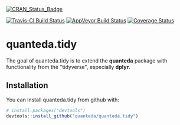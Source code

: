 [![CRAN_Status_Badge](http://www.r-pkg.org/badges/version/quanteda.tidy)](https://cran.r-project.org/package=quanteda.tidy)

[![Travis-CI Build Status](https://travis-ci.org/quanteda/quanteda.tidy.svg?branch=master)](https://travis-ci.org/quanteda/quanteda.tidy)
[![AppVeyor Build Status](https://ci.appveyor.com/api/projects/status/github/quanteda/quanteda.tidy?branch=master&svg=true)](https://ci.appveyor.com/project/quanteda/quanteda.tidy)
[![Coverage Status](https://img.shields.io/codecov/c/github/quanteda/quanteda.tidy/master.svg)](https://codecov.io/github/quanteda/quanteda.tidy?branch=master)


# quanteda.tidy

The goal of quanteda.tidy is to extend the **quanteda** package with functionality from the "tidyverse", especially **dplyr**.

## Installation

You can install quanteda.tidy from github with:


``` r
# install.packages("devtools")
devtools::install_github("quanteda/quanteda.tidy")
```


